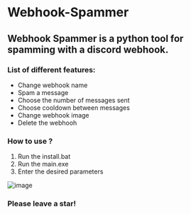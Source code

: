 # Webhook-Spammer

## Webhook Spammer is a python tool for spamming with a discord webhook.

### List of different features:
- Change webhook name
- Spam a message
- Choose the number of messages sent
- Choose cooldown between messages
- Change webhook image
- Delete the webhooh 

### How to use ?
1. Run the install.bat
2. Run the main.exe
3. Enter the desired parameters

![image](https://github.com/Nyxoy201/Webhook-Spammer/assets/137317152/0cf51f24-9045-4454-878c-7978643eecd3)


### Please leave a star!
